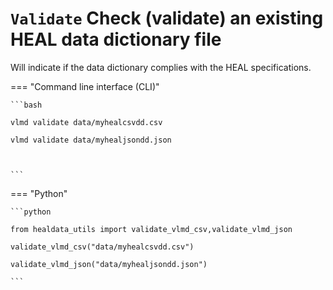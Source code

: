 # `Validate` Check (validate) an existing HEAL data dictionary file 

Will indicate if the data dictionary complies with the HEAL specifications.

=== "Command line interface (CLI)"

    ```bash

    vlmd validate data/myhealcsvdd.csv

    vlmd validate data/myhealjsondd.json



    ```

=== "Python"

    ```python

    from healdata_utils import validate_vlmd_csv,validate_vlmd_json

    validate_vlmd_csv("data/myhealcsvdd.csv")

    validate_vlmd_json("data/myhealjsondd.json")

    ```